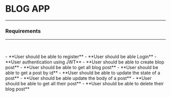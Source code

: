 # BLOG APP

---

### Requirements

---

<p>&nbsp;</p>
-  **User should be able to register**
-  **User should be able Login**
-  **User authentication using JWT**
-  **User should be able to create blop post**
-  **User should be able to get all blog post**
-  **User should be able to get a post by id**
-  **User should be able to update the state of a post**
-  **User should be able update the body of a post**
-  **User should be able to get all their post**
-  **User should be able to delete their blog post**
